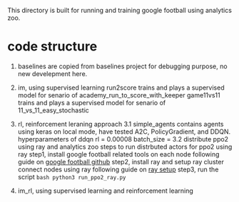 This directory is built for running and training google football using analytics zoo.
# code structure
1. baselines are copied from baselines project for debugging purpose, no new develepment here.
2. im, using supervised learning
   run2score trains and plays a supervised model for senario of academy_run_to_score_with_keeper
   game11vs11 trains and plays a supervised model for senario of 11_vs_11_easy_stochastic
3. rl, reinforcement leraning approach
   3.1 simple_agents contains agents using keras on local mode, have tested A2C, PolicyGradient, and DDQN.
        hyperparameters of ddqn
        rl = 0.00008
        batch_size = 
   3.2 distribute ppo2 using ray and analytics zoo
       steps to run distrbuted actors for ppo2 using ray
       step1, install google football related tools on each node following guide on [google football github](https://github.com/google-research/football)
       step2, install ray and setup ray cluster connect nodes using ray following guide on [ray setup](https://docs.ray.io/en/latest/using-ray-on-a-cluster.html#manual-cluster-setup)
       step3, run the script
            ```bash
            python3 run_ppo2_ray.py
            ```
   
4. im_rl, using supervised learning and reinforcement learning
